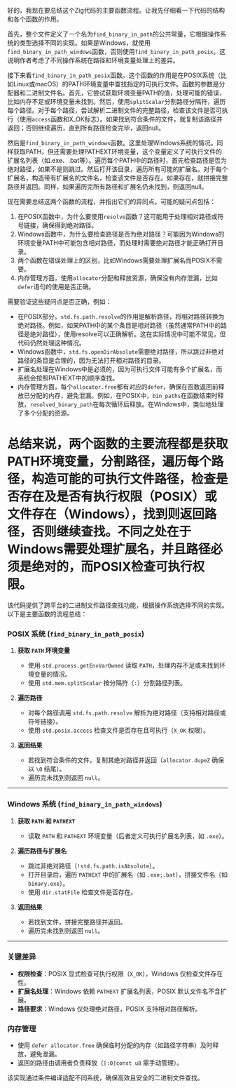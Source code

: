 好的，我现在要总结这个Zig代码的主要函数流程。让我先仔细看一下代码的结构和各个函数的作用。

首先，整个文件定义了一个名为`find_binary_in_path`的公共常量，它根据操作系统的类型选择不同的实现。如果是Windows，就使用`find_binary_in_path_windows`函数，否则使用`find_binary_in_path_posix`。这说明作者考虑了不同操作系统在路径和环境变量处理上的差异。

接下来看`find_binary_in_path_posix`函数。这个函数的作用是在POSIX系统（比如Linux或macOS）的PATH环境变量中查找指定的可执行文件。函数的参数是分配器和二进制文件名。首先，它尝试获取环境变量PATH的值，处理可能的错误，比如内存不足或环境变量未找到。然后，使用`splitScalar`分割路径分隔符，遍历每个路径。对于每个路径，尝试解析二进制文件的完整路径，检查该文件是否可执行（使用`access`函数和X_OK标志）。如果找到符合条件的文件，就复制该路径并返回；否则继续遍历，直到所有路径检查完毕，返回null。

然后是`find_binary_in_path_windows`函数。这里处理Windows系统的情况。同样获取PATH，但还需要处理PATHEXT环境变量，这个变量定义了可执行文件的扩展名列表（如.exe、.bat等）。遍历每个PATH中的路径时，首先检查路径是否为绝对路径，如果不是则跳过。然后打开该目录，遍历所有可能的扩展名。对于每个扩展名，构造带有扩展名的文件名，检查该文件是否存在。如果存在，就拼接完整路径并返回。同样，如果遍历完所有路径和扩展名仍未找到，则返回null。

现在需要总结这两个函数的流程，并指出它们的异同点。可能的疑问点包括：

1. 在POSIX函数中，为什么要使用`resolve`函数？这可能用于处理相对路径或符号链接，确保得到绝对路径。
2. Windows函数中，为什么要检查路径是否为绝对路径？可能因为Windows的环境变量PATH中可能包含相对路径，而处理时需要绝对路径才能正确打开目录。
3. 两个函数在错误处理上的区别，比如Windows需要处理扩展名而POSIX不需要。
4. 内存管理方面，使用`allocator`分配和释放资源，确保没有内存泄漏，比如`defer`语句的使用是否正确。

需要验证这些疑问点是否正确，例如：

- 在POSIX部分，`std.fs.path.resolve`的作用是解析路径，将相对路径转换为绝对路径。例如，如果PATH中的某个条目是相对路径（虽然通常PATH中的路径是绝对路径），使用resolve可以正确解析。这在实际情况中可能不常见，但代码仍然处理这种情况。
- Windows函数中，`std.fs.openDirAbsolute`需要绝对路径，所以跳过非绝对路径的条目是合理的，因为无法打开相对路径的目录。
- 扩展名处理在Windows中是必须的，因为可执行文件可能有多个扩展名，而系统会按照PATHEXT中的顺序查找。
- 内存管理方面，每个`allocator.free`都有对应的`defer`，确保在函数返回前释放已分配的内存，避免泄漏。例如，在POSIX中，`bin_paths`在函数结束时释放，`resolved_binary_path`在每次循环后释放。在Windows中，类似地处理了多个分配的资源。

总结来说，两个函数的主要流程都是获取PATH环境变量，分割路径，遍历每个路径，构造可能的可执行文件路径，检查是否存在及是否有执行权限（POSIX）或文件存在（Windows），找到则返回路径，否则继续查找。不同之处在于Windows需要处理扩展名，并且路径必须是绝对的，而POSIX检查可执行权限。
================================================
该代码提供了跨平台的二进制文件路径查找功能，根据操作系统选择不同的实现。以下是主要函数的流程总结：

### **POSIX 系统 (`find_binary_in_path_posix`)**  
1. **获取 `PATH` 环境变量**  
   - 使用 `std.process.getEnvVarOwned` 读取 `PATH`，处理内存不足或未找到环境变量的情况。  
   - 使用 `std.mem.splitScalar` 按分隔符（`:`）分割路径列表。  

2. **遍历路径**  
   - 对每个路径调用 `std.fs.path.resolve` 解析为绝对路径（支持相对路径或符号链接）。  
   - 使用 `std.posix.access` 检查文件是否存在且可执行（`X_OK` 权限）。  

3. **返回结果**  
   - 若找到符合条件的文件，复制其绝对路径并返回（`allocator.dupeZ` 确保以 `\0` 结尾）。  
   - 遍历完未找到则返回 `null`。

---

### **Windows 系统 (`find_binary_in_path_windows`)**  
1. **获取 `PATH` 和 `PATHEXT`**  
   - 读取 `PATH` 和 `PATHEXT` 环境变量（后者定义可执行扩展名列表，如 `.exe`）。  

2. **遍历路径与扩展名**  
   - 跳过非绝对路径（`!std.fs.path.isAbsolute`）。  
   - 打开目录后，遍历 `PATHEXT` 中的扩展名（如 `.exe;.bat`），拼接文件名（如 `binary.exe`）。  
   - 使用 `dir.statFile` 检查文件是否存在。  

3. **返回结果**  
   - 若找到文件，拼接完整路径并返回。  
   - 遍历完未找到则返回 `null`。

---

### **关键差异**  
- **权限检查**：POSIX 显式检查可执行权限（`X_OK`），Windows 仅检查文件存在性。  
- **扩展名处理**：Windows 依赖 `PATHEXT` 扩展名列表，POSIX 默认文件名不含扩展。  
- **路径要求**：Windows 仅处理绝对路径，POSIX 支持相对路径解析。  

### **内存管理**  
- 使用 `defer allocator.free` 确保临时分配的内存（如路径字符串）及时释放，避免泄漏。  
- 返回的路径由调用者负责释放（`[:0]const u8` 需手动管理）。  

该实现通过条件编译适配不同系统，确保高效且安全的二进制文件查找。